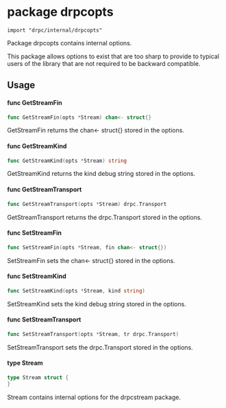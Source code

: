 # package drpcopts

`import "drpc/internal/drpcopts"`

Package drpcopts contains internal options.

This package allows options to exist that are too sharp to provide to typical
users of the library that are not required to be backward compatible.

## Usage

#### func  GetStreamFin

```go
func GetStreamFin(opts *Stream) chan<- struct{}
```
GetStreamFin returns the chan<- struct{} stored in the options.

#### func  GetStreamKind

```go
func GetStreamKind(opts *Stream) string
```
GetStreamKind returns the kind debug string stored in the options.

#### func  GetStreamTransport

```go
func GetStreamTransport(opts *Stream) drpc.Transport
```
GetStreamTransport returns the drpc.Transport stored in the options.

#### func  SetStreamFin

```go
func SetStreamFin(opts *Stream, fin chan<- struct{})
```
SetStreamFin sets the chan<- struct{} stored in the options.

#### func  SetStreamKind

```go
func SetStreamKind(opts *Stream, kind string)
```
SetStreamKind sets the kind debug string stored in the options.

#### func  SetStreamTransport

```go
func SetStreamTransport(opts *Stream, tr drpc.Transport)
```
SetStreamTransport sets the drpc.Transport stored in the options.

#### type Stream

```go
type Stream struct {
}
```

Stream contains internal options for the drpcstream package.
